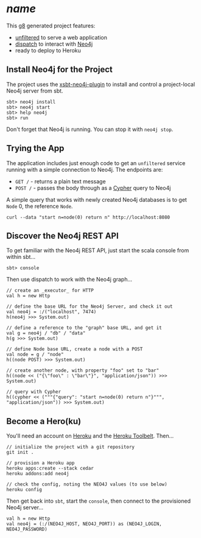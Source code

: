 $name$
======

This [g8](https://github.com/n8han/giter8) generated project features:

- [unfiltered](http://unfiltered.databinder.net/Unfiltered.html) to serve a web application
- [dispatch](http://dispatch.databinder.net/Dispatch.html) to interact with [Neo4j](http://neo4j.org)
- ready to deploy to Heroku

Install Neo4j for the Project
-----------------------------
The project uses the [xsbt-neo4j-plugin](https://github.com/akollegger/xsbt-neo4j-plugin) to
install and control a project-local Neo4j server from sbt.

    sbt> neo4j install
    sbt> neo4j start
    sbt> help neo4j
    sbt> run

Don't forget that Neo4j is running. You can stop it with `neo4j stop`.

Trying the App
--------------
The application includes just enough code to get an `unfiltered` service running
with a simple connection to Neo4j. The endpoints are:

- `GET /` - returns a plain text message
- `POST /` - passes the body through as a [Cypher](http://docs.neo4j.org/chunked/snapshot/cypher-query-lang.html) query to Neo4j

A simple query that works with newly created Neo4j databases is to get `Node` 0, the reference `Node`.

    curl --data "start n=node(0) return n" http://localhost:8080


Discover the Neo4j REST API
---------------------------

To get familiar with the Neo4j REST API, just start the scala console from within sbt...

    sbt> console

Then use dispatch to work with the Neo4j graph...

    // create an _executor_ for HTTP
    val h = new Http
    
    // define the base URL for the Neo4j Server, and check it out
    val neo4j = :/("localhost", 7474)
    h(neo4j >>> System.out)
    
    // define a reference to the "graph" base URL, and get it
    val g = neo4j / "db" / "data"
    h(g >>> System.out)
    
    // define Node base URL, create a node with a POST
    val node = g / "node"
    h((node POST) >>> System.out)

    // create another node, with property "foo" set to "bar"
    h((node << ("{\"foo\" : \"bar\"}", "application/json")) >>> System.out)

    // query with Cypher
    h((cypher << ("""{"query": "start n=node(0) return n"}""", "application/json")) >>> System.out)

Become a Hero(ku)
-----------------
You'll need an account on [Heroku](http://heroku.com) and the [Heroku Toolbelt](https://toolbelt.herokuapp.com/).
Then...

    // initialize the project with a git repository
    git init .
    
    // provision a Heroku app
    heroku apps:create --stack cedar
    heroku addons:add neo4j
    
    // check the config, noting the NEO4J values (to use below)
    heroku config

Then get back into `sbt`, start the `console`, then connect to the provisioned Neo4j server...

    val h = new Http
    val neo4j = (:/(NEO4J_HOST, NEO4J_PORT)) as (NEO4J_LOGIN, NEO4J_PASSWORD)


